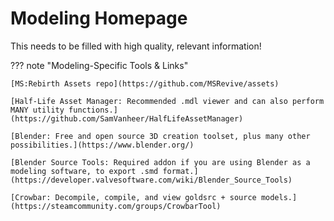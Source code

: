# Modeling Homepage

This needs to be filled with high quality, relevant information!

??? note "Modeling-Specific Tools & Links"

    [MS:Rebirth Assets repo](https://github.com/MSRevive/assets)

    [Half-Life Asset Manager: Recommended .mdl viewer and can also perform MANY utility functions.](https://github.com/SamVanheer/HalfLifeAssetManager)

    [Blender: Free and open source 3D creation toolset, plus many other possibilities.](https://www.blender.org/)

    [Blender Source Tools: Required addon if you are using Blender as a modeling software, to export .smd format.](https://developer.valvesoftware.com/wiki/Blender_Source_Tools)

    [Crowbar: Decompile, compile, and view goldsrc + source models.](https://steamcommunity.com/groups/CrowbarTool)